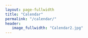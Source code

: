 ```yaml
---
layout: page-fullwidth
title: "Calendar"
permalink: "/calendar/"
header:
   image_fullwidth: "Calendar2.jpg"
---
```

<!--div class="container">
  <div class="panel-group">
          <div class="panel panel-default">
            <div class="panel-heading">
              <h4 class="panel-title">
                <a data-toggle="collapse" href="#collapse1">Choose Calendars</a>
              </h4>
            </div>
            <div id="collapse1" class="panel-collapse collapse">
              <ul class="list-group">
                    <li class="list-group-item">FHHSMB (<a href="https://calendar.google.com/calendar/ical/fhhsmb%40gmail.com/public/basic.ics">iCal</a>)</li>
                    <li class="list-group-item">FHHSMB Guard (<a href="https://calendar.google.com/calendar/ical/fhhsmbguard%40gmail.com/public/basic.ics">iCal</a>)</li>
                    <li class="list-group-item">Drums (<a href="https://calendar.google.com/calendar/ical/fhhsmbdrumline%40gmail.com/public/basic.ics">iCal</a>)</li>
                    <li class="list-group-item">Basketball (<a href="https://calendar.google.com/calendar/ical/fhhsmbbball%40gmail.com/public/basic.ics">iCal</a>)</li>
                    <li class="list-group-item">Financials (<a href="https://calendar.google.com/calendar/ical/fhhsmbfamilyarena%40gmail.com/public/basic.ics">iCal</a>)</li>
              </ul>
            <div class="panel-footer"></div>
            </div>
          </div>
        </div>
    </div!-->

<div id='calendar'></div>
